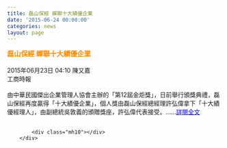 ```yaml
---
title: 磊山保經 蟬聯十大績優企業
date: '2015-06-24 00:00:00'
categories: news
layout: page
---
```


<div class="text">
			<div>
	<div>
		<span style="color:#ff8c00;"><span style="font-size:16px;"><strong>磊山保經 蟬聯十大績優企業</strong></span></span></div>
	<div>
		&nbsp;</div>
	<div>
		2015年06月23日 04:10 陳又嘉</div>
	<div>
		工商時報</div>
	<div>
		&nbsp;</div>
	<div>
		由中華民國傑出企業管理人協會主辦的「第12屆金炬獎」，日前舉行頒獎典禮，磊山保經再度贏得「十大績優企業」，個人獎由磊山保經總經理許弘偉拿下「十大績優經理人」，由副總統吳敦義的頒贈獎座，許弘偉代表接受。......<a href="http://www.chinatimes.com/newspapers/20150623000345-260208"><span style="color:#0000ff;">詳閱全文</span></a></div>
</div>
<div>
	&nbsp;</div>

			<div class="mh10"></div>
		</div>